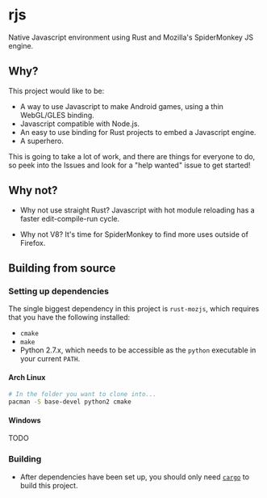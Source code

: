 # rjs
Native Javascript environment using Rust and Mozilla's SpiderMonkey JS engine.

## Why?
This project would like to be:
- A way to use Javascript to make Android games, using a thin WebGL/GLES binding.
- Javascript compatible with Node.js.
- An easy to use binding for Rust projects to embed a Javascript engine.
- A superhero.

This is going to take a lot of work, and there are things for everyone to do, so
peek into the Issues and look for a "help wanted" issue to get started!

## Why not?
- Why not use straight Rust?
  Javascript with hot module reloading has a faster edit-compile-run cycle.

- Why not V8?
  It's time for SpiderMonkey to find more uses outside of Firefox.

## Building from source

### Setting up dependencies

The single biggest dependency in this project is `rust-mozjs`, which requires
that you have the following installed:
* `cmake`
* `make`
* Python 2.7.x, which needs to be accessible as the `python` executable in your
    current `PATH`.

#### Arch Linux

```bash
# In the folder you want to clone into...
pacman -S base-devel python2 cmake
```

#### Windows

TODO

### Building

* After dependencies have been set up, you should only need [`cargo`](http://doc.crates.io/guide.html#working-on-an-existing-cargo-project) to build this project.
